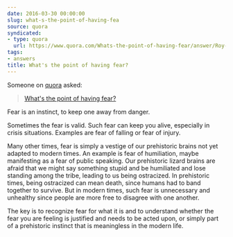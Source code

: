 ```yaml
---
date: 2016-03-30 00:00:00
slug: what-s-the-point-of-having-fea
source: quora
syndicated:
- type: quora
  url: https://www.quora.com/Whats-the-point-of-having-fear/answer/Roy-Tang
tags:
- answers
title: What's the point of having fear?
---
```


Someone on [quora](https://quora.com) asked:

> [What's the point of having fear?](https://www.quora.com/Whats-the-point-of-having-fear/answer/Roy-Tang)


Fear is an instinct, to keep one away from danger. 

Sometimes the fear is valid. Such fear can keep you alive, especially in crisis situations. Examples are fear of falling or fear of injury.

Many other times, fear is simply a vestige of our prehistoric brains not yet adapted to modern times. An example is fear of humiliation, maybe manifesting as a fear of public speaking. Our prehistoric lizard brains are afraid that we might say something stupid and be humiliated and lose standing among the tribe, leading to us being ostracized. In prehistoric times, being ostracized can mean death, since humans had to band together to survive. But in modern times, such fear is unnecessary and unhealthy since people are more free to disagree with one another.

The key is to recognize fear for what it is and to understand whether the fear you are feeling is justified and needs to be acted upon, or simply part of a prehistoric instinct that is meaningless in the modern life.